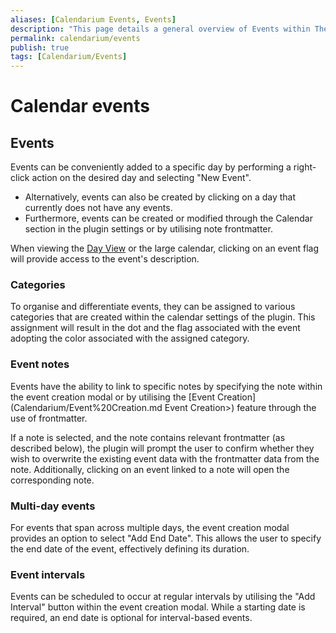 ```yaml
---
aliases: [Calendarium Events, Events]
description: "This page details a general overview of Events within The Calendarium."
permalink: calendarium/events
publish: true
tags: [Calendarium/Events]
---
```


# Calendar events

## Events

Events can be conveniently added to a specific day by performing a right-click action on the desired day and selecting "New Event". 

- Alternatively, events can also be created by clicking on a day that currently does not have any events. 
- Furthermore, events can be created or modified through the Calendar section in the plugin settings or by utilising note frontmatter.

When viewing the [Day View](Calendarium/Day%20View.md) or the large calendar, clicking on an event flag will provide access to the event's description.

### Categories

To organise and differentiate events, they can be assigned to various categories that are created within the calendar settings of the plugin. This assignment will result in the dot and the flag associated with the event adopting the color associated with the assigned category.

### Event notes

Events have the ability to link to specific notes by specifying the note within the event creation modal or by utilising the [Event Creation](Calendarium/Event%20Creation.md Event Creation>) feature through the use of frontmatter.

If a note is selected, and the note contains relevant frontmatter (as described below), the plugin will prompt the user to confirm whether they wish to overwrite the existing event data with the frontmatter data from the note. Additionally, clicking on an event linked to a note will open the corresponding note.

### Multi-day events

For events that span across multiple days, the event creation modal provides an option to select "Add End Date". This allows the user to specify the end date of the event, effectively defining its duration.

### Event intervals

Events can be scheduled to occur at regular intervals by utilising the "Add Interval" button within the event creation modal. While a starting date is required, an end date is optional for interval-based events.
